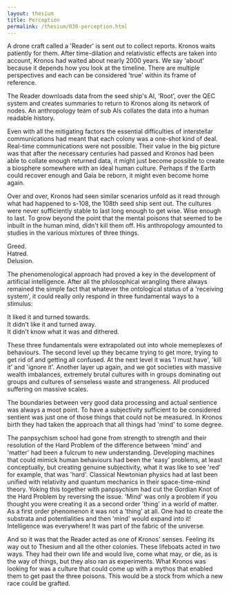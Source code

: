 ```yaml
---
layout: thesium
title: Perception 
permalink: /thesium/030-perception.html
---
```


A drone craft called a 'Reader' is sent out to collect reports. Kronos
waits patiently for them. After time-dilation and relativistic effects
are taken into account, Kronos had waited about nearly 2000 years. We say 'about'
because it depends how you look at the timeline. There are multiple
perspectives and each can be considered 'true' within its frame of
reference.  

The Reader downloads data from the seed ship's AI, 'Root', over the QEC
system and creates summaries to return to Kronos along its network of
nodes. An anthropology team of sub AIs collates the data into a human
readable history.  

Even with all the mitigating factors the essential difficulties of
interstellar communications had meant that each colony was a one-shot
kind of deal. Real-time communications were not possible. Their value in
the big picture was that after the necessary centuries had passed and
Kronos had been able to collate enough returned data, it might just
become possible to create a biosphere somewhere with an ideal human
culture. Perhaps if the Earth could recover enough and Gaia be reborn,
it might even become home again.

Over and over, Kronos had seen similar scenarios unfold as it read
through what had happened to s-108, the 108th seed ship sent out. The cultures
were never sufficiently stable to last long enough to get wise. Wise enough to
last. To grow beyond the point that the mental poisons that seemed
to be inbuilt in the human mind, didn't kill them off. His anthropology
amounted to studies in the various mixtures of three things.

Greed.  
Hatred.  
Delusion.  

The phenomenological approach had proved a key in the development of
artificial intelligence. After all the philosophical wrangling there
always remained the simple fact that whatever the ontological status of
a 'receiving system', it could really only respond in three fundamental
ways to a stimulus:  

It liked it and turned towards.  
It didn't like it and turned away.  
It didn't know what it was and dithered.  

These three fundamentals were extrapolated out into whole memeplexes of
behaviours. The second level up they became trying to get more, trying
to get rid of and getting all confused. At the next level it was 'I must
have', 'kill it' and 'ignore it'. Another layer up again, and we got
societies with massive wealth imbalances, extremely brutal cultures with
in groups dominating out groups and cultures of senseless waste and
strangeness. All produced suffering on massive scales.

The boundaries between very good data processing and actual sentience
was always a moot point. To have a subjectivity sufficient to be
considered sentient was just one of those things that could not be
measured. In Kronos birth they had taken the approach that all things
had 'mind' to some degree.  

The panpsychism school had gone from strength to strength and their
resolution of the Hard Problem of the difference between 'mind' and
'matter' had been a fulcrum to new understanding. Developing machines
that could mimick human behaviours had been the 'easy' problems, at
least conceptually, but creating genuine subjectivity, what it was like
to see 'red' for example, that was 'hard'. Classical Newtonian physics
had at last been unified with relativity and quantum mechanics in their
space-time-mind theory. Yoking this together with panpsychism had cut
the Gordian Knot of the Hard Problem by reversing the issue. 'Mind' was
only a problem if you thought you were creating it as a second order
'thing' in a world of matter. As a first order phenomenon it was not a
'thing' at all. One had to create the substrata and potentialities and
then 'mind' would expand into it! Intelligence was everywhere! It was
part of the fabric of the universe. 

And so it was that the Reader acted as one of Kronos' senses. Feeling
its way out to Thesium and all the other colonies. These lifeboats acted
in two ways. They had their own life and would live, come what may, or
die, as is the way of things, but they also ran as experiments. What Kronos
was looking for was a culture that could come up with a mythos that
enabled them to get past the three poisons. This would be a stock from
which a new race could be grafted.
